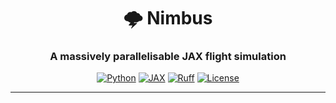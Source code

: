<div align="center">

  <h1>🌩️ Nimbus</h1>
  
  <h3>A massively parallelisable JAX flight simulation</h3>
  
  [![Python](https://img.shields.io/badge/Python-3.12-636EFA.svg)](https://www.python.org/)
  [![JAX](https://img.shields.io/badge/JAX-0.7.0+-AB63FA.svg)](https://github.com/google/jax)
  [![Ruff](https://img.shields.io/badge/linting-ruff-FECB52?logo=ruff)](https://github.com/astral-sh/ruff)
  [![License](https://img.shields.io/badge/License-Apache%202.0-FFA15A.svg)](https://opensource.org/licenses/Apache-2.0)

</div>

---